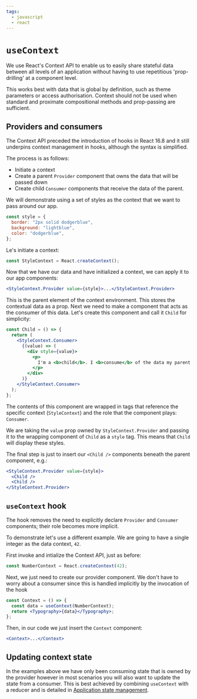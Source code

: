```yaml
---
tags:
  - javascript
  - react
---
```


# `useContext`

We use React's Context API to enable us to easily share stateful data between
all levels of an application without having to use repetitious 'prop-drilling'
at a component level.

This works best with data that is global by definition, such as theme parameters
or access authorisation. Context should not be used when standard and proximate
compositional methods and prop-passing are sufficient.

## Providers and consumers

The Context API preceded the introduction of hooks in React 16.8 and it still
underpins context management in hooks, although the syntax is simplified.

The process is as follows:

- Initiate a context
- Create a parent `Provider` component that owns the data that will be passed
  down
- Create child `Consumer` components that receive the data of the parent.

We will demonstrate using a set of styles as the context that we want to pass
around our app.

```jsx
const style = {
  border: "2px solid dodgerblue",
  background: "lightblue",
  color: "dodgerblue",
};
```

Le's initiate a context:

```jsx
const StyleContext = React.createContext();
```

Now that we have our data and have initialized a context, we can apply it to our
app components:

```jsx
<StyleContext.Provider value={style}>...</StyleContext.Provider>
```

This is the parent element of the context environment. This stores the
contextual data as a prop. Next we need to make a component that acts as the
consumer of this data. Let's create this component and call it `Child` for
simplicity:

```jsx
const Child = () => {
  return (
    <StyleContext.Consumer>
      {(value) => (
        <div style={value}>
          <p>
            I'm a <b>child</b>. I <b>consume</b> of the data my parent provides.
          </p>
        </div>
      )}
    </StyleContext.Consumer>
  );
};
```

The contents of this component are wrapped in tags that reference the specific
context (`StyleContext`) and the role that the component plays: `Consumer`.

We are taking the `value` prop owned by `StyleContext.Provider` and passing it
to the wrapping component of `Child` as a `style` tag. This means that `Child`
will display these styles.

The final step is just to insert our `<Child />` components beneath the parent
component, e.g.:

```jsx
<StyleContext.Provider value={style}>
  <Child />
  <Child />
</StyleContext.Provider>
```

## `useContext` hook

The hook removes the need to explicitly declare `Provider` and `Consumer`
components; their role becomes more implicit.

To demonstrate let's use a different example. We are going to have a single
integer as the data context, `42`.

First invoke and intialize the Context API, just as before:

```jsx
const NumberContext = React.createContext(42);
```

Next, we just need to create our provider component. We don't have to worry
about a consumer since this is handled implicitly by the invocation of the hook

```jsx
const Context = () => {
  const data = useContext(NumberContext);
  return <Typography>{data}</Typography>;
};
```

Then, in our code we just insert the `Context` component:

```jsx
<Context>...</Context>
```

## Updating context state

In the examples above we have only been consuming state that is owned by the
provider however in most scenarios you will also want to update the state from a
consumer. This is best achieved by combining `useContext` with a reducer and is
detailed in [Application state management](Application_state_management_with_React_hooks.md).
